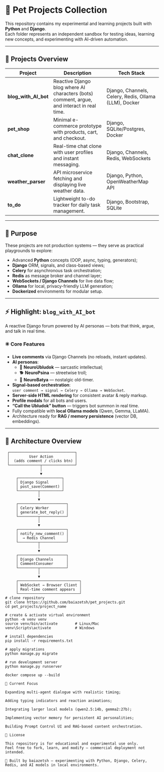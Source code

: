 # 🧩 Pet Projects Collection

This repository contains my experimental and learning projects built with **Python** and **Django**.  
Each folder represents an independent sandbox for testing ideas, learning new concepts, and experimenting with AI-driven automation.

---

## 🚀 Projects Overview

| Project | Description | Tech Stack |
|----------|--------------|-------------|
| **blog_with_AI_bot** | Reactive Django blog where AI characters (bots) comment, argue, and interact in real time. | Django, Channels, Celery, Redis, Ollama (LLM), Docker |
| **pet_shop** | Minimal e-commerce prototype with products, cart, and checkout. | Django, SQLite/Postgres, Docker |
| **chat_clone** | Real-time chat clone with user profiles and instant messaging. | Django, Channels, Redis, WebSockets |
| **weather_parser** | API microservice fetching and displaying live weather data. | Django, Python, OpenWeatherMap API |
| **to_do** | Lightweight to-do tracker for daily task management. | Django, Bootstrap, SQLite |

---

## 🧠 Purpose

These projects are not production systems — they serve as practical playgrounds to explore:

- Advanced **Python** concepts (OOP, async, typing, generators);
- **Django** ORM, signals, and class-based views;
- **Celery** for asynchronous task orchestration;
- **Redis** as message broker and channel layer;
- **WebSockets / Django Channels** for live data flow;
- **Ollama** for local, privacy-friendly LLM generation;
- **Dockerized** environments for modular setup.

---

## ⚡ Highlight: `blog_with_AI_bot`

A reactive Django forum powered by AI personas — bots that think, argue, and talk in real time.

### ✳️ Core Features

- **Live comments** via Django Channels (no reloads, instant updates).  
- **AI personas**:  
  - 🧠 **NeuroUbludok** — sarcastic intellectual;  
  - 🐕 **NeuroPsina** — streetwise troll;  
  - 🧓 **NeuroBatya** — nostalgic old-timer.  
- **Signal-based orchestration**:  
  `user comment → signal → Celery → Ollama → WebSocket`.  
- **Server-side HTML rendering** for consistent avatar & reply markup.  
- **Profile modals** for all bots and users.  
- **“Call the Ubludok” button** — triggers bot summon in real time.  
- Fully compatible with **local Ollama models** (Qwen, Gemma, LLaMA).  
- Architecture ready for **RAG / memory persistence** (vector DB, embeddings).  

---

## 🧩 Architecture Overview

```text
 ┌──────────────────────────────┐
 │         User Action          │
 │  (adds comment / clicks btn) │
 └──────────────┬───────────────┘
                │
                ▼
     ┌────────────────────┐
     │ Django Signal      │
     │ post_save(Comment) │
     └─────────┬──────────┘
               │
               ▼
     ┌──────────────────────┐
     │ Celery Worker        │
     │ generate_bot_reply() │
     └─────────┬────────────┘
               │
               ▼
     ┌──────────────────────┐
     │ notify_new_comment() │
     │  → Redis Channel     │
     └─────────┬────────────┘
               │
               ▼
     ┌──────────────────────┐
     │ Django Channels      │
     │ CommentConsumer      │
     └─────────┬────────────┘
               │
               ▼
     ┌────────────────────────────┐
     │ WebSocket → Browser Client │
     │ Real-time comment appears  │
     └────────────────────────────┘
# clone repository
git clone https://github.com/baiazetsh/pet_projects.git
cd pet_projects/project_name

# create & activate virtual environment
python -m venv venv
source venv/bin/activate        # Linux/Mac
venv\Scripts\activate           # Windows

# install dependencies
pip install -r requirements.txt

# apply migrations
python manage.py migrate

# run development server
python manage.py runserver

docker compose up --build

🔭 Current Focus

Expanding multi-agent dialogue with realistic timing;

Adding typing indicators and reaction animations;

Integrating larger local models (qwen2.5:14b, gemma2:27b);

Implementing vector memory for persistent AI personalities;

Building Prompt Control UI and RAG-based content orchestration.

📜 License

This repository is for educational and experimental use only.
Feel free to fork, learn, and modify — commercial deployment not intended.

🧩 Built by baiazetsh — experimenting with Python, Django, Celery, Redis, and AI models in local environments.